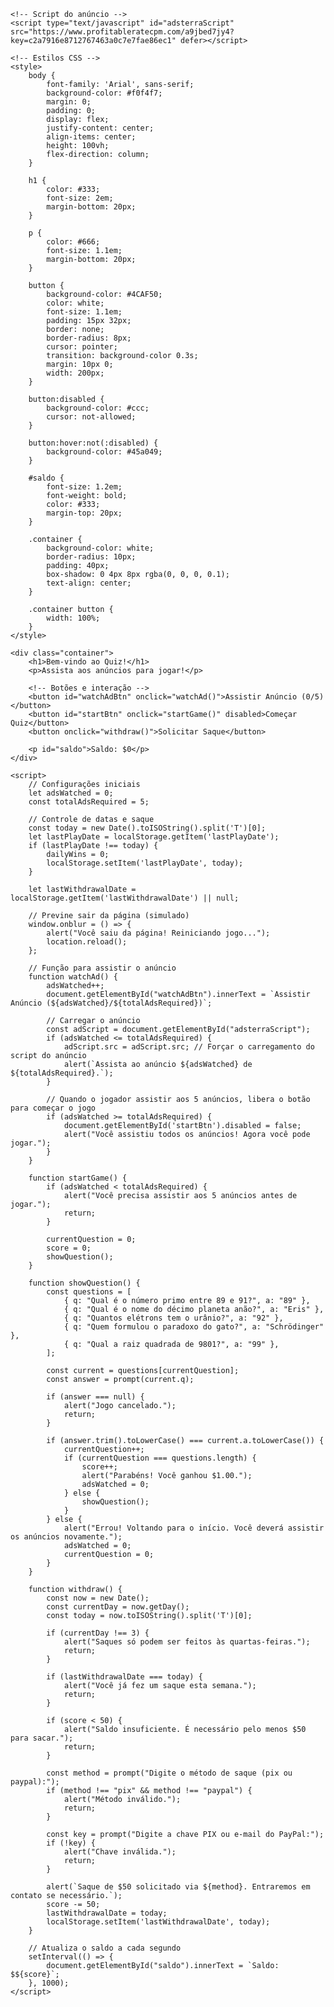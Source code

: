 <!DOCTYPE html>
<html lang="pt-br">
<head>
    <meta charset="UTF-8">
    <meta name="viewport" content="width=device-width, initial-scale=1.0">
    <title>Jogo de Quiz</title>

    <!-- Script do anúncio -->
    <script type="text/javascript" id="adsterraScript" src="https://www.profitableratecpm.com/a9jbed7jy4?key=c2a7916e8712767463a0c7e7fae86ec1" defer></script>

    <!-- Estilos CSS -->
    <style>
        body {
            font-family: 'Arial', sans-serif;
            background-color: #f0f4f7;
            margin: 0;
            padding: 0;
            display: flex;
            justify-content: center;
            align-items: center;
            height: 100vh;
            flex-direction: column;
        }

        h1 {
            color: #333;
            font-size: 2em;
            margin-bottom: 20px;
        }

        p {
            color: #666;
            font-size: 1.1em;
            margin-bottom: 20px;
        }

        button {
            background-color: #4CAF50;
            color: white;
            font-size: 1.1em;
            padding: 15px 32px;
            border: none;
            border-radius: 8px;
            cursor: pointer;
            transition: background-color 0.3s;
            margin: 10px 0;
            width: 200px;
        }

        button:disabled {
            background-color: #ccc;
            cursor: not-allowed;
        }

        button:hover:not(:disabled) {
            background-color: #45a049;
        }

        #saldo {
            font-size: 1.2em;
            font-weight: bold;
            color: #333;
            margin-top: 20px;
        }

        .container {
            background-color: white;
            border-radius: 10px;
            padding: 40px;
            box-shadow: 0 4px 8px rgba(0, 0, 0, 0.1);
            text-align: center;
        }

        .container button {
            width: 100%;
        }
    </style>
</head>
<body>

    <div class="container">
        <h1>Bem-vindo ao Quiz!</h1>
        <p>Assista aos anúncios para jogar!</p>

        <!-- Botões e interação -->
        <button id="watchAdBtn" onclick="watchAd()">Assistir Anúncio (0/5)</button>
        <button id="startBtn" onclick="startGame()" disabled>Começar Quiz</button>
        <button onclick="withdraw()">Solicitar Saque</button>

        <p id="saldo">Saldo: $0</p>
    </div>

    <script>
        // Configurações iniciais
        let adsWatched = 0;
        const totalAdsRequired = 5;

        // Controle de datas e saque
        const today = new Date().toISOString().split('T')[0];
        let lastPlayDate = localStorage.getItem('lastPlayDate');
        if (lastPlayDate !== today) {
            dailyWins = 0;
            localStorage.setItem('lastPlayDate', today);
        }

        let lastWithdrawalDate = localStorage.getItem('lastWithdrawalDate') || null;

        // Previne sair da página (simulado)
        window.onblur = () => {
            alert("Você saiu da página! Reiniciando jogo...");
            location.reload();
        };

        // Função para assistir o anúncio
        function watchAd() {
            adsWatched++;
            document.getElementById("watchAdBtn").innerText = `Assistir Anúncio (${adsWatched}/${totalAdsRequired})`;
            
            // Carregar o anúncio
            const adScript = document.getElementById("adsterraScript");
            if (adsWatched <= totalAdsRequired) {
                adScript.src = adScript.src; // Forçar o carregamento do script do anúncio
                alert(`Assista ao anúncio ${adsWatched} de ${totalAdsRequired}.`);
            }

            // Quando o jogador assistir aos 5 anúncios, libera o botão para começar o jogo
            if (adsWatched >= totalAdsRequired) {
                document.getElementById('startBtn').disabled = false;
                alert("Você assistiu todos os anúncios! Agora você pode jogar.");
            }
        }

        function startGame() {
            if (adsWatched < totalAdsRequired) {
                alert("Você precisa assistir aos 5 anúncios antes de jogar.");
                return;
            }

            currentQuestion = 0;
            score = 0;
            showQuestion();
        }

        function showQuestion() {
            const questions = [
                { q: "Qual é o número primo entre 89 e 91?", a: "89" },
                { q: "Qual é o nome do décimo planeta anão?", a: "Eris" },
                { q: "Quantos elétrons tem o urânio?", a: "92" },
                { q: "Quem formulou o paradoxo do gato?", a: "Schrödinger" },
                { q: "Qual a raiz quadrada de 9801?", a: "99" },
            ];

            const current = questions[currentQuestion];
            const answer = prompt(current.q);

            if (answer === null) {
                alert("Jogo cancelado.");
                return;
            }

            if (answer.trim().toLowerCase() === current.a.toLowerCase()) {
                currentQuestion++;
                if (currentQuestion === questions.length) {
                    score++;
                    alert("Parabéns! Você ganhou $1.00.");
                    adsWatched = 0;
                } else {
                    showQuestion();
                }
            } else {
                alert("Errou! Voltando para o início. Você deverá assistir os anúncios novamente.");
                adsWatched = 0;
                currentQuestion = 0;
            }
        }

        function withdraw() {
            const now = new Date();
            const currentDay = now.getDay();
            const today = now.toISOString().split('T')[0];

            if (currentDay !== 3) {
                alert("Saques só podem ser feitos às quartas-feiras.");
                return;
            }

            if (lastWithdrawalDate === today) {
                alert("Você já fez um saque esta semana.");
                return;
            }

            if (score < 50) {
                alert("Saldo insuficiente. É necessário pelo menos $50 para sacar.");
                return;
            }

            const method = prompt("Digite o método de saque (pix ou paypal):");
            if (method !== "pix" && method !== "paypal") {
                alert("Método inválido.");
                return;
            }

            const key = prompt("Digite a chave PIX ou e-mail do PayPal:");
            if (!key) {
                alert("Chave inválida.");
                return;
            }

            alert(`Saque de $50 solicitado via ${method}. Entraremos em contato se necessário.`);
            score -= 50;
            lastWithdrawalDate = today;
            localStorage.setItem('lastWithdrawalDate', today);
        }

        // Atualiza o saldo a cada segundo
        setInterval(() => {
            document.getElementById("saldo").innerText = `Saldo: $${score}`;
        }, 1000);
    </script>
</body>
</html>
